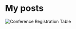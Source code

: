 # My posts
<img src="https://firebasestorage.googleapis.com/v0/b/by-rule-90fbd.appspot.com/o/FirstTalk%2FRegistrationTable.png?alt=media&token=ea9b3d70-7470-4fea-9076-b71ebd226135" alt="Conference Registration Table"/>
